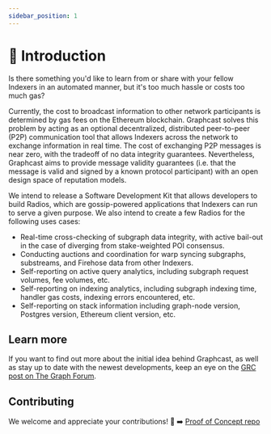 ```yaml
---
sidebar_position: 1
---
```


# 👋 Introduction

Is there something you'd like to learn from or share with your fellow Indexers in an automated manner, but it's too much hassle or costs too much gas?

Currently, the cost to broadcast information to other network participants is determined by gas fees on the Ethereum blockchain. Graphcast solves this problem by acting as an optional decentralized, distributed peer-to-peer (P2P) communication tool that allows Indexers across the network to exchange information in real time. The cost of exchanging P2P messages is near zero, with the tradeoff of no data integrity guarantees. Nevertheless, Graphcast aims to provide message validity guarantees (i.e. that the message is valid and signed by a known protocol participant) with an open design space of reputation models.

We intend to release a Software Development Kit that allows developers to build Radios, which are gossip-powered applications that Indexers can run to serve a given purpose. We also intend to create a few Radios for the following uses cases:

- Real-time cross-checking of subgraph data integrity, with active bail-out in the case of diverging from stake-weighted POI consensus.
- Conducting auctions and coordination for warp syncing subgraphs, substreams, and Firehose data from other Indexers.
- Self-reporting on active query analytics, including subgraph request volumes, fee volumes, etc.
- Self-reporting on indexing analytics, including subgraph indexing time, handler gas costs, indexing errors encountered, etc.
- Self-reporting on stack information including graph-node version, Postgres version, Ethereum client version, etc.

## Learn more

If you want to find out more about the initial idea behind Graphcast, as well as stay up to date with the newest developments, keep an eye on the [GRC post on The Graph Forum](https://forum.thegraph.com/t/grc-001-graphcast-a-gossip-network-for-indexers/3544).

## Contributing

We welcome and appreciate your contributions! 🤝 ➡️ [Proof of Concept repo](https://github.com/graphops/graphcast-poc)
